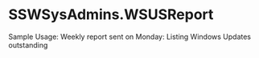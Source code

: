 # SSWSysAdmins.WSUSReport

Sample Usage:
Weekly report sent on Monday: Listing Windows Updates outstanding
